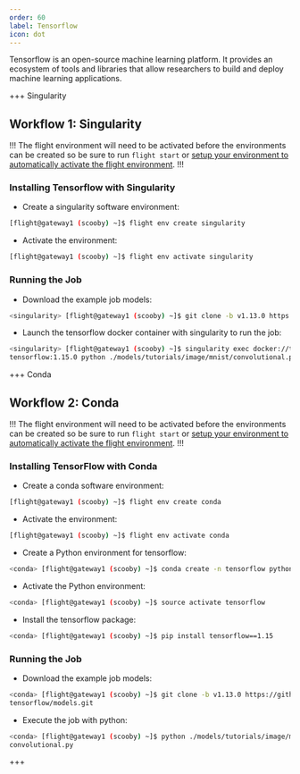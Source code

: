 ```yaml
---
order: 60
label: Tensorflow
icon: dot
---
```


Tensorflow is an open-source machine learning platform. It provides an ecosystem of tools and libraries that allow researchers to build and deploy machine learning applications.

+++ Singularity
## Workflow 1: Singularity

!!!
The flight environment will need to be activated before the environments can be created so be sure to run `flight start` or [setup your environment to automatically activate the flight environment](/using_environment/cli-basics/flight_system/#activating-the-flight-system).
!!!

### Installing Tensorflow with Singularity

- Create a singularity software environment:

```bash
[flight@gateway1 (scooby) ~]$ flight env create singularity
```

- Activate the environment:

```bash
[flight@gateway1 (scooby) ~]$ flight env activate singularity
```

### Running the Job

- Download the example job models:

```bash
<singularity> [flight@gateway1 (scooby) ~]$ git clone -b v1.13.0 https://github.com/tensorflow/models.git
```

- Launch the tensorflow docker container with singularity to run the job:

```bash
<singularity> [flight@gateway1 (scooby) ~]$ singularity exec docker://tensorflow/```
tensorflow:1.15.0 python ./models/tutorials/image/mnist/convolutional.py
```

+++ Conda
## Workflow 2: Conda

!!!
The flight environment will need to be activated before the environments can be created so be sure to run `flight start` or [setup your environment to automatically activate the flight environment](/using_environment/cli-basics/flight_system/#activating-the-flight-system).
!!!

### Installing TensorFlow with Conda

- Create a conda software environment:

```bash
[flight@gateway1 (scooby) ~]$ flight env create conda
```

- Activate the environment:

```bash
[flight@gateway1 (scooby) ~]$ flight env activate conda
```

- Create a Python environment for tensorflow:

```bash
<conda> [flight@gateway1 (scooby) ~]$ conda create -n tensorflow python=3.6
```

- Activate the Python environment:

```bash
<conda> [flight@gateway1 (scooby) ~]$ source activate tensorflow
```

- Install the tensorflow package:

```bash
<conda> [flight@gateway1 (scooby) ~]$ pip install tensorflow==1.15
```

### Running the Job

- Download the example job models:

```bash
<conda> [flight@gateway1 (scooby) ~]$ git clone -b v1.13.0 https://github.com/
tensorflow/models.git
```
- Execute the job with python:

```bash
<conda> [flight@gateway1 (scooby) ~]$ python ./models/tutorials/image/mnist/
convolutional.py
```
+++